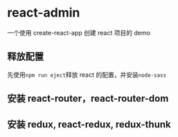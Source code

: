 # react-admin

一个使用 create-react-app 创建 react 项目的 demo

## 释放配置

先使用`npm run eject`释放 react 的配置，并安装`node-sass`

## 安装 react-router，react-router-dom

## 安装 redux, react-redux, redux-thunk

